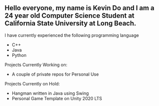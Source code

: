 ## Hello everyone, my name is Kevin Do and I am a 24 year old Computer Science Student at California State University at Long Beach.

I have currently experienced the following programming language
<ul>
  <li>C++</li>
  <li>Java</li>
  <li>Python</li>
</ul>

Projects Currently Working on:
<ul>
<li>A couple of private repos for Personal Use</li>
</ul>

Projects Currently on Hold:
<ul>
<li>Hangman written in Java using Swing</li>
<li>Personal Game Template on Unity 2020 LTS</li>
</ul>



<!--
**Kevinyock/kevinyock** is a ✨ _special_ ✨ repository because its `README.md` (this file) appears on your GitHub profile.

<li>Discord Bot Written in Javascript</li>

Here are some ideas to get you started:

- 🔭 I’m currently working on ...
- 🌱 I’m currently learning ...
- 👯 I’m looking to collaborate on ...
- 🤔 I’m looking for help with ...
- 💬 Ask me about ...
- 📫 How to reach me: ...
- 😄 Pronouns: ...
- ⚡ Fun fact: ...
-->
